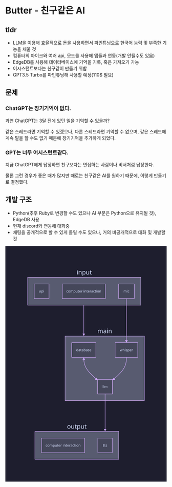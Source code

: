 # Butter - 친구같은 AI

## tldr

- LLM을 이용해 효율적으로 돈을 사용하면서 파인튜닝으로 한국어 능력 및 부족한 기능을 채울 것
- 컴퓨터의 마이크와 여러 api, 모드를 사용해 앱들과 연동(개발 안될수도 있음)
- EdgeDB를 사용해 데이터베이스에 기억을 기록, 혹은 가져오기 가능
- 어시스턴트보다는 친구같이 만들기 위함
- GPT3.5 Turbo를 파인튜닝해 사용할 예정(110$ 필요)

## 문제

### ChatGPT는 장기기억이 없다.

과연 ChatGPT는 3달 전에 있던 일을 기억할 수 있을까?

같은 스레드라면 기억할 수 있겠으나, 다른 스레드라면 기억할 수 없으며, 같은 스레드에 계속 말을 할 수도 없기 때문에 장기기억을 추가하게 되었다.

### GPT는 너무 어시스턴트같다.

지금 ChatGPT에게 답장하면 친구보다는 면접하는 사람이나 비서처럼 답장한다.

물론 그런 경우가 좋은 때가 많지만 때로는 친구같은 AI를 원하기 때문에, 이렇게 만들기로 결정했다.

## 개발 구조

- Python(추후 Ruby로 변경할 수도 있으나 AI 부분은 Python으로 유지될 것), EdgeDB 사용
- 현재 discord와 연동해 대화중
- 채팅을 공개적으로 할 수 있게 돌릴 수도 있으나, 거의 비공개적으로 대화 및 개발할 것

![butter image](./medias/butter.svg)

